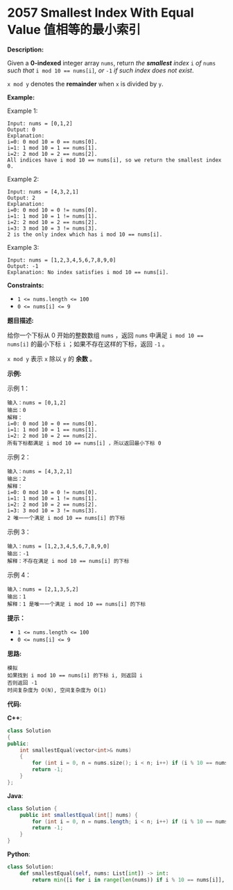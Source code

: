 # 2057 Smallest Index With Equal Value 值相等的最小索引

__Description:__

Given a __0-indexed__ integer array `nums`, return _the __smallest__ index_ `i` _of_ `nums` _such that_ `i mod 10 == nums[i]`_, or_ `-1` _if such index does not exist_.

`x mod y` denotes the __remainder__ when `x` is divided by `y`.

__Example:__

Example 1:

```text
Input: nums = [0,1,2]
Output: 0
Explanation: 
i=0: 0 mod 10 = 0 == nums[0].
i=1: 1 mod 10 = 1 == nums[1].
i=2: 2 mod 10 = 2 == nums[2].
All indices have i mod 10 == nums[i], so we return the smallest index 0.
```

Example 2:

```text
Input: nums = [4,3,2,1]
Output: 2
Explanation: 
i=0: 0 mod 10 = 0 != nums[0].
i=1: 1 mod 10 = 1 != nums[1].
i=2: 2 mod 10 = 2 == nums[2].
i=3: 3 mod 10 = 3 != nums[3].
2 is the only index which has i mod 10 == nums[i].
```

Example 3:

```text
Input: nums = [1,2,3,4,5,6,7,8,9,0]
Output: -1
Explanation: No index satisfies i mod 10 == nums[i].
```

__Constraints:__

- `1 <= nums.length <= 100`
- `0 <= nums[i] <= 9`

__题目描述:__

给你一个下标从 0 开始的整数数组 `nums` ，返回 `nums` 中满足 `i mod 10 == nums[i]` 的最小下标 `i` ；如果不存在这样的下标，返回 `-1` 。

`x mod y` 表示 `x` 除以 `y` 的 __余数__ 。

__示例:__

示例 1：

```text
输入：nums = [0,1,2]
输出：0
解释：
i=0: 0 mod 10 = 0 == nums[0].
i=1: 1 mod 10 = 1 == nums[1].
i=2: 2 mod 10 = 2 == nums[2].
所有下标都满足 i mod 10 == nums[i] ，所以返回最小下标 0
```

示例 2：

```text
输入：nums = [4,3,2,1]
输出：2
解释：
i=0: 0 mod 10 = 0 != nums[0].
i=1: 1 mod 10 = 1 != nums[1].
i=2: 2 mod 10 = 2 == nums[2].
i=3: 3 mod 10 = 3 != nums[3].
2 唯一一个满足 i mod 10 == nums[i] 的下标
```

示例 3：

```text
输入：nums = [1,2,3,4,5,6,7,8,9,0]
输出：-1
解释：不存在满足 i mod 10 == nums[i] 的下标
```

示例 4：

```text
输入：nums = [2,1,3,5,2]
输出：1
解释：1 是唯一一个满足 i mod 10 == nums[i] 的下标
```

__提示：__

- `1 <= nums.length <= 100`
- `0 <= nums[i] <= 9`

__思路:__

```text
模拟
如果找到 i mod 10 == nums[i] 的下标 i, 则返回 i
否则返回 -1
时间复杂度为 O(N), 空间复杂度为 O(1)
```

__代码:__

__C++__:

```C++
class Solution 
{
public:
    int smallestEqual(vector<int>& nums) 
    {
        for (int i = 0, n = nums.size(); i < n; i++) if (i % 10 == nums[i]) return i;
        return -1;
    }
};
```

__Java__:

```Java
class Solution {
    public int smallestEqual(int[] nums) {
        for (int i = 0, n = nums.length; i < n; i++) if (i % 10 == nums[i]) return i;
        return -1;
    }
}
```

__Python__:

```Python
class Solution:
    def smallestEqual(self, nums: List[int]) -> int:
        return min([i for i in range(len(nums)) if i % 10 == nums[i]], default=-1)
```
